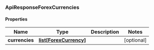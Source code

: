 ### ApiResponseForexCurrencies

#### Properties
Name | Type | Description | Notes
------------ | ------------- | ------------- | -------------
**currencies** | [**list[ForexCurrency]**](ForexCurrency.md) |  | [optional] 



